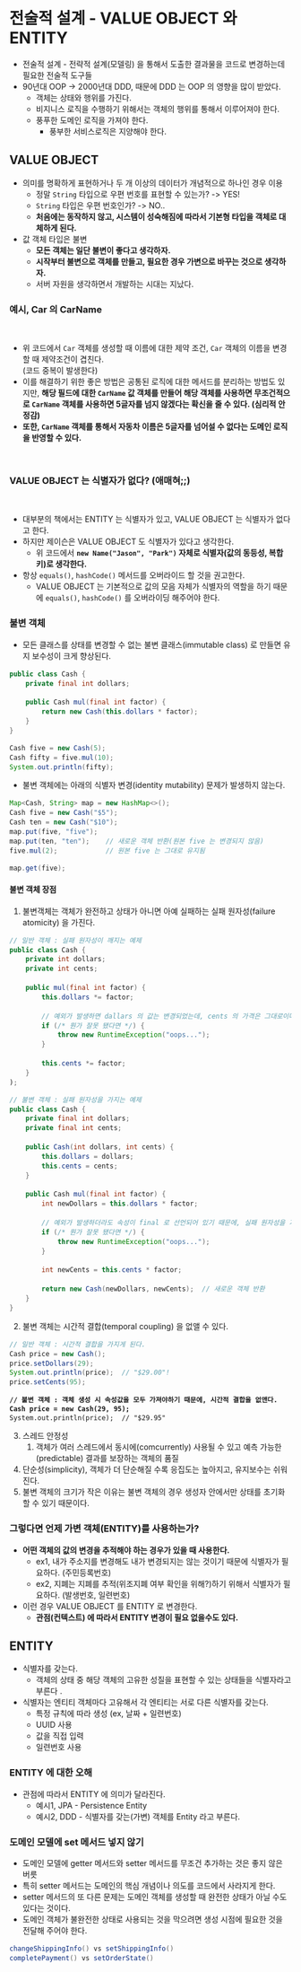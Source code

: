 # 전술적 설계 - VALUE OBJECT 와 ENTITY

* 전술적 설계 - 전략적 설계(모델링) 을 통해서 도출한 결과물을 코드로 변경하는데 필요한 전술적 도구들
* 90년대 OOP -> 2000년대 DDD, 때문에 DDD 는 OOP 의 영향을 많이 받았다.&#x20;
  * 객체는 상태와 행위를 가진다.&#x20;
  * 비지니스 로직을 수행하기 위해서는 객체의 행위를 통해서 이루어져야 한다.&#x20;
  * 풍푸한 도메인 로직을 가져야 한다.&#x20;
    * 풍부한 서비스로직은 지양해야 한다.&#x20;

## VALUE OBJECT&#x20;

* 의미를 명확하게 표현하거나 두 개 이상의 데이터가 개념적으로 하나인 경우 이용
  * 정말 `String` 타입으로 우편 번호를 표현할 수 있는가? -> YES!&#x20;
  * `String` 타입은 우편 번호인가? -> NO..
  * **처음에는 동작하지 않고, 시스템이 성숙해짐에 따라서 기본형 타입을 객체로 대체하게 된다.**
* 값 객체 타입은 불변
  * **모든 객체는 일단 불변이 좋다고 생각하자.**&#x20;
  * **시작부터 불변으로 객체를 만들고, 필요한 경우 가변으로 바꾸는 것으로 생각하자.**&#x20;
  * 서버 자원을 생각하면서 개발하는 시대는 지났다.

### 예시, Car 의 CarName

<figure><img src="../../../../../.gitbook/assets/스크린샷 2025-02-16 08.59.43.png" alt=""><figcaption></figcaption></figure>

* 위 코드에서 `Car` 객체를 생성할 때 이름에 대한 제약 조건, `Car` 객체의 이름을 변경할 때 제약조건이 겹친다. \
  (코드 중복이 발생한다)&#x20;
* 이를 해결하기 위한 좋은 방법은 공통된 로직에 대한 메서드를 분리하는 방법도 있지만, **해당 필드에 대한 `CarName` 값 객체를 만들어 해당 객체를 사용하면 무조건적으로 `CarName` 객체를 사용하면 5글자를 넘지 않겠다는 확신을 줄 수 있다. (심리적 안정감)**
* **또한, `CarName` 객체를 통해서 자동차 이름은 5글자를 넘어설 수 없다는 도메인 로직을 반영할 수 있다.**

<figure><img src="../../../../../.gitbook/assets/스크린샷 2025-02-16 09.03.11.png" alt=""><figcaption></figcaption></figure>

### VALUE OBJECT 는 식별자가 없다? (애매혀;;)

<figure><img src="../../../../../.gitbook/assets/스크린샷 2025-02-11 21.46.17.png" alt=""><figcaption></figcaption></figure>

* 대부분의 책에서는 ENTITY 는 식별자가 있고, VALUE OBJECT 는 식별자가 없다고 한다.&#x20;
* 하지만 제이슨은 VALUE OBJECT 도 식별자가 있다고 생각한다.&#x20;
  * 위 코드에서 **`new Name("Jason", "Park")` 자체로 식별자(값의 동등성, 복합키)로 생각한다.**&#x20;
* 항상 `equals()`, `hashCode()` 메서드를 오버라이드 할 것을 권고한다.
  * VALUE OBJECT 는 기본적으로 값의 모음 자체가 식별자의 역할을 하기 때문에 `equals()`, `hashCode()` 를 오버라이딩 해주어야 한다.&#x20;

### 불변 객체&#x20;

* 모든 클래스를 상태를 변경할 수 없는 불변 클래스(immutable class) 로 만들면 유지 보수성이 크게 향상된다.&#x20;

```java
public class Cash {
    private final int dollars;

    public Cash mul(final int factor) {
        return new Cash(this.dollars * factor);
    }
}
```

```java
Cash five = new Cash(5);
Cash fifty = five.mul(10);
System.out.println(fifty);
```

* 불변 객체에는 아래의 식별자 변경(identity mutability) 문제가 발생하지 않는다.

```java
Map<Cash, String> map = new HashMap<>();
Cash five = new Cash("$5");
Cash ten = new Cash("$10");
map.put(five, "five");
map.put(ten, "ten");    // 새로운 객체 반환(원본 five 는 변경되지 않음) 
five.mul(2);            // 원본 five 는 그대로 유지됨
```

```java
map.get(five);
```

#### 불변 객체 장점

1. 불변객체는 객체가 완전하고 상태가 아니면 아예 실패하는 실패 원자성(failure atomicity) 을 가진다.&#x20;

```java
// 일반 객체 : 실패 원자성이 깨지는 예제 
public class Cash {
    private int dollars;
    private int cents;

    public mul(final int factor) {
        this.dollars *= factor;
    
        // 예외가 발생하면 dallars 의 값는 변경되었는데, cents 의 가격은 그대로이다. 
        if (/* 뭔가 잘못 됐다면 */) {
            throw new RuntimeException("oops...");
        }
        
        this.cents *= factor;
    }
);
```

```java
// 불변 객체 : 실패 원자성을 가지는 예제
public class Cash {
    private final int dollars;
    private final int cents;

    public Cash(int dollars, int cents) {
        this.dollars = dollars;
        this.cents = cents;
    }

    public Cash mul(final int factor) {
        int newDollars = this.dollars * factor;
        
        // 예외가 발생하더라도 속성이 final 로 선언되어 있기 때문에, 실패 원자성을 가진다. 
        if (/* 뭔가 잘못 됐다면 */) {
            throw new RuntimeException("oops...");
        }

        int newCents = this.cents * factor;

        return new Cash(newDollars, newCents);  // 새로운 객체 반환
    }
}
```

2. 불변 객체는 시간적 결합(temporal coupling) 을 없앨 수 있다.&#x20;

```java
// 일반 객체 : 시간적 결합을 가지게 된다. 
Cash price = new Cash();
price.setDollars(29);
System.out.println(price);  // "$29.00"!
price.setCents(95);
```

<pre class="language-java"><code class="lang-java"><strong>// 불변 객체 : 객체 생성 시 속성값을 모두 가져야하기 때문에, 시간적 결합을 없앤다. 
</strong><strong>Cash price = new Cash(29, 95);
</strong>System.out.println(price);  // "$29.95"
</code></pre>

3. 스레드 안정성&#x20;
   1. 객체가 여러 스레드에서 동시에(comcurrently) 사용될 수 있고 예측 가능한(predictable) 결과를 보장하는 객체의 품질
4. 단순성(simplicity), 객체가 더 단순해질 수록 응집도는 높아지고, 유지보수는 쉬워진다.&#x20;
5. 불변 객체의 크기가 작은 이유는 불변 객체의 경우 생성자 안에서만 상태를 초기화할 수 있기 때문이다.&#x20;

### 그렇다면 언제 가변 객체(ENTITY)를 사용하는가?&#x20;

* **어떤 객체의 값의 변경을 추적해야 하는 경우가 있을 때 사용한다.**
  * ex1, 내가 주소지를 변경해도 내가 변경되지는 않는 것이기 때문에 식별자가 필요하다. (주민등록번호)&#x20;
  * ex2, 지폐는 지폐를 추적(위조지폐 여부 확인을 위해?)하기 위해서 식별자가 필요하다. (발생번호, 일련번호)&#x20;
* 이런 경우 VALUE OBJECT 를 ENTITY 로 변경한다.&#x20;
  * **관점(컨텍스트) 에 따라서 ENTITY 변경이 필요 없을수도 있다.**

## ENTITY&#x20;

* 식별자를 갖는다.&#x20;
  * 객체의 상태 중 해당 객체의 고유한 성질을 표현할 수 있는 상태들을 식별자라고 부른다 .
* 식별자는 엔티티 객체마다 고유해서 각 엔티티는 서로 다른 식별자를 갖는다.&#x20;
  * 특정 규칙에 따라 생성 (ex, 날짜 + 일련번호) &#x20;
  * UUID 사용&#x20;
  * 값을 직접 입력&#x20;
  * 일련번호 사용

### ENTITY 에 대한 오해&#x20;

* 관점에 따라서 ENTITY 에 의미가 달라진다.
  * 예시1, JPA - Persistence Entity
  * 예시2, DDD - 식별자를 갖는(가변) 객체를 Entity 라고 부른다.

### 도메인 모델에 set 메서드 넣지 않기&#x20;

* 도메인 모델에 getter 메서드와 setter 메서드를 무조건 추가하는 것은 좋지 않은 버릇
* 특히 setter 메서드는 도메인의 핵심 개념이나 의도를 코드에서 사라지게 한다.
* setter 메서드의 또 다른 문제는 도메인 객체를 생성할 때 완전한 상태가 아닐 수도 있다는 것이다.
* 도메인 객체가 불완전한 상태로 사용되는 것을 막으려면 생성 시점에 필요한 것을 전달해 주어야 한다.

```java
changeShippingInfo() vs setShippingInfo()
completePayment() vs setOrderState()
```
